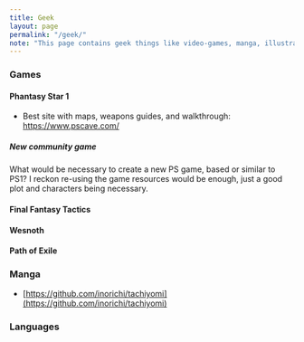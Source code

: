 ```yaml
---
title: Geek
layout: page
permalink: "/geek/"
note: "This page contains geek things like video-games, manga, illustrations, languages, math, etc."
---
```


### Games

#### Phantasy Star 1

- Best site with maps, weapons guides, and walkthrough: https://www.pscave.com/

##### New community game

What would be necessary to create a new PS game, based or similar to PS1? I reckon re-using the game
resources would be enough, just a good plot and characters being necessary.

#### Final Fantasy Tactics

#### Wesnoth

#### Path of Exile

### Manga

- [https://github.com/inorichi/tachiyomi](https://github.com/inorichi/tachiyomi)

### Languages
